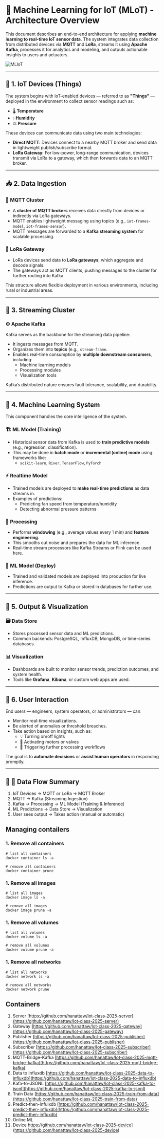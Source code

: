 # 🧠 Machine Learning for IoT (MLoT) - Architecture Overview

This document describes an end-to-end architecture for applying **machine learning to real-time IoT sensor data**. The system integrates data collection from distributed devices via **MQTT** and **LoRa**, streams it using **Apache Kafka**, processes it for analytics and modeling, and outputs actionable insights to users and actuators.

![MLIoT](./assets/images/MLIoT.png)

---

## 📡 1. IoT Devices (Things)

The system begins with IoT-enabled devices — referred to as **"Things"** — deployed in the environment to collect sensor readings such as:

- 🌡️ **Temperature**
- 💧 **Humidity**
- ⚖️ **Pressure**

These devices can communicate data using two main technologies:

- **Direct MQTT**: Devices connect to a nearby MQTT broker and send data in lightweight publish/subscribe format.
- **LoRa Gateway**: For low-power, long-range communication, devices transmit via LoRa to a gateway, which then forwards data to an MQTT broker.

---

## 📥 2. Data Ingestion

### 🔶 MQTT Cluster

- A **cluster of MQTT brokers** receives data directly from devices or indirectly via LoRa gateways.
- MQTT enables lightweight messaging using topics (e.g., `iot-frames-model`, `iot-frames-sensor`).
- MQTT messages are forwarded to a **Kafka streaming system** for scalable processing.

### 🔶 LoRa Gateway

- LoRa devices send data to **LoRa gateways**, which aggregate and decode signals.
- The gateways act as MQTT clients, pushing messages to the cluster for further routing into Kafka.

This structure allows flexible deployment in various environments, including rural or industrial areas.

---

## 🔄 3. Streaming Cluster

### ⚙️ Apache Kafka

Kafka serves as the backbone for the streaming data pipeline:

- It ingests messages from MQTT.
- Organizes them into **topics** (e.g., `stream-frame`.
- Enables real-time consumption by **multiple downstream consumers**, including:
  - Machine learning models
  - Processing modules
  - Visualization tools

Kafka’s distributed nature ensures fault tolerance, scalability, and durability.

---

## 🤖 4. Machine Learning System

This component handles the core intelligence of the system.

### 🏗️ ML Model (Training)

- Historical sensor data from Kafka is used to **train predictive models** (e.g., regression, classification).
- This may be done in **batch mode** or **incremental (online) mode** using frameworks like:
  - `scikit-learn`, `River`, `TensorFlow`, `PyTorch`

### ⚡ Realtime Model

- Trained models are deployed to **make real-time predictions** as data streams in.
- Examples of predictions:
  - Predicting fan speed from temperature/humidity
  - Detecting abnormal pressure patterns

### 🧮 Processing

- Performs **windowing** (e.g., average values every 1 min) and **feature engineering**.
- This smooths out noise and prepares the data for ML inference.
- Real-time stream processors like Kafka Streams or Flink can be used here.

### 🚀 ML Model (Deploy)

- Trained and validated models are deployed into production for live inference.
- Predictions are output to Kafka or stored in databases for further use.

---

## 💾 5. Output & Visualization

### 🗃️ Data Store

- Stores processed sensor data and ML predictions.
- Common backends: PostgreSQL, InfluxDB, MongoDB, or time-series databases.

### 📊 Visualization

- Dashboards are built to monitor sensor trends, prediction outcomes, and system health.
- Tools like **Grafana**, **Kibana**, or custom web apps are used.

---

## 👤 6. User Interaction

End users — engineers, system operators, or administrators — can:

- Monitor real-time visualizations.
- Be alerted of anomalies or threshold breaches.
- Take action based on insights, such as:
  - 💡 Turning on/off lights
  - 🔧 Activating motors or valves
  - 🧠 Triggering further processing workflows

The goal is to **automate decisions** or **assist human operators** in responding promptly.

---

## 🔁 🔄 Data Flow Summary


1. IoT Devices → MQTT or LoRa → MQTT Broker
2. MQTT → Kafka (Streaming Ingestion)
3. Kafka → Processing → ML Model (Training & Inference)
4. ML Predictions → Data Store → Visualization
5. User sees output → Takes action (manual or automatic)



## Managing contailers

### 1. Remove all containers

```docker
# list all containers
docker container ls -a

# remove all containers
docker container prune
```
### 1. Remove all images

```docker
# list all images
docker image ls -a

# remove all images
docker image prune -a 
```

### 1. Remove all volumes

```docker
# list all volumes
docker volume ls -a

# remove all volumes
docker volume prune -a 
```

### 1. Remove all networks

```docker
# list all networks
docker network ls -a

# remove all networks
docker network prune
```


## Containers
1. Server [https://github.com/hanattaw/Iot-class-2025-server](https://github.com/hanattaw/Iot-class-2025-server)
1. Gateway [https://github.com/hanattaw/Iot-class-2025-gateway](https://github.com/hanattaw/Iot-class-2025-gateway)
1. Publisher [https://github.com/hanattaw/Iot-class-2025-publisher](https://github.com/hanattaw/Iot-class-2025-publisher)
1. Subscriber [https://github.com/hanattaw/Iot-class-2025-subscriber](https://github.com/hanattaw/Iot-class-2025-subscriber)
1. MQTT-Bridge-Kafka [https://github.com/hanattaw/Iot-class-2025-mqtt-bridge-kafka](https://github.com/hanattaw/Iot-class-2025-mqtt-bridge-kafka)
1. Data to Influxdb [https://github.com/hanattaw/Iot-class-2025-data-to-influxdb](https://github.com/hanattaw/Iot-class-2025-data-to-influxdb)
1. Kafa-to-JSONL [https://github.com/hanattaw/Iot-class-2025-kafka-to-jsonl](https://github.com/hanattaw/Iot-class-2025-kafka-to-jsonl)
1. Train Data [https://github.com/hanattaw/Iot-class-2025-train-from-data](https://github.com/hanattaw/Iot-class-2025-train-from-data)
1. Predict-then-Infulxdb [https://github.com/hanattaw/Iot-class-2025-predict-then-influxdb](https://github.com/hanattaw/Iot-class-2025-predict-then-influxdb)
1. Online ML
1. Device https://github.com/hanattaw/Iot-class-2025-device] (https://github.com/hanattaw/Iot-class-2025-device)



